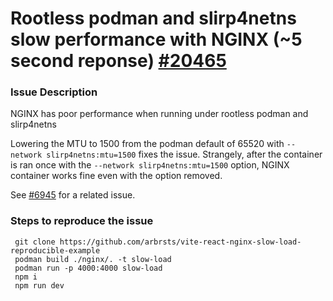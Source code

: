 # Rootless podman and slirp4netns slow performance with NGINX (~5 second reponse) [#20465](https://github.com/containers/podman/issues/20465)

### Issue Description

NGINX has poor performance when running under rootless podman and slirp4netns

Lowering the MTU to 1500 from the podman default of 65520 with `--network slirp4netns:mtu=1500` fixes the issue. Strangely, after the container is ran  once with the `--network slirp4netns:mtu=1500` option, NGINX container works fine even with the option removed.

See [#6945](https://github.com/containers/podman/issues/6945) for a related issue.

### Steps to reproduce the issue

```
 git clone https://github.com/arbrsts/vite-react-nginx-slow-load-reproducible-example
 podman build ./nginx/. -t slow-load
 podman run -p 4000:4000 slow-load
 npm i
 npm run dev
```
